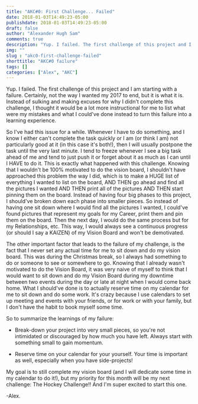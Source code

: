 ```yaml
---
title: "AKC#0: First Challenge... Failed"
date: 2018-01-03T14:49:23-05:00
publishdate: 2018-01-03T14:49:23-05:00
draft: false
author: "Alexander Hugh Sam"
comments: true
description: "Yup. I failed. The first challenge of this project and I am starting with a failure. Certainly, not the way I wanted my 2017 to end, but it is what it is."
img: ""
slug : "akc0-first-challenge-failed"
shorttitle: "AKC#0 failure"
tags: []
categories: ["Alex", "AKC"]
---
```

Yup. I failed. The first challenge of this project and I am starting with a failure. Certainly, not the way I wanted my 2017 to end, but it is what it is. Instead of sulking and making excuses for why I didn't complete this challenge, I thought it would be a lot more instructional for me to list what were my mistakes and what I could've done instead to turn this failure into a learning experience.

So I've had this issue for a while. Whenever I have to do something, and I know I either can't complete the task quickly or I am (or think I am) not particularly good at it (in this case it's both!), then I will usually postpone the task until the very last minute. I tend to freeze whenever I see a big task ahead of me and tend to just push it or forget about it as much as I can until I HAVE to do it. This is exactly what happened with this challenge. Knowing that I wouldn't be 100% motivated to do the vision board, I shouldn't have approached this problem the way I did, which is to make a HUGE list of everything I wanted to list on the board, AND THEN go ahead and find all the pictures I wanted AND THEN print all of the pictures AND THEN start pinning them on the board. Instead of having four big phases to this project, I should've broken down each phase into smaller pieces. So instead of having one sit down where I would find all the pictures I wanted, I could've found pictures that represent my goals for my Career, print them and pin them on the board. Then the next day, I would do the same process but for my Relationships, etc. This way, I would always see a continuous progress (or should I say a KAIZEN) of my Vision Board and won't be demotivated.

The other important factor that leads to the failure of my challenge, is the fact that I never set any actual time for me to sit down and do my vision board. This was during the Christmas break, so I always had something to do or someone to see or somewhere to go. Knowing that I already wasn't motivated to do the Vision Board, it was very naive of myself to think that I would want to sit down and do my Vision Board during my downtime between two events during the day or late at night when I would come back home. What I should've done is to actually reserve time on my calendar for me to sit down and do some work. It's crazy because I use calendars to set up meeting and events with your friends, or for work or with your family, but I don't have the habit to book myself some time.

So to summarize the learnings of my failure:

* Break-down your project into very small pieces, so you're not intimidated or discouraged by how much you have left. Always start with something small to gain momentum.

* Reserve time on your calendar for your yourself. Your time is important as well, especially when you have side-projects!

My goal is to still complete my vision board (and I will dedicate some time in my calendar to do it!), but my priority for this month will be my next challenge: The Hockey Challenge!! And I'm super excited to start this one.


-Alex.

